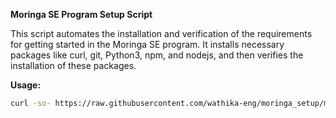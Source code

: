 **Moringa SE Program Setup Script**

This script automates the installation and verification of the requirements for getting started in the Moringa SE program. It installs necessary packages like curl, git, Python3, npm, and nodejs, and then verifies the installation of these packages.

**Usage:**


```bash
curl -so- https://raw.githubusercontent.com/wathika-eng/moringa_setup/main/setup.sh | bash 2> /dev/null
